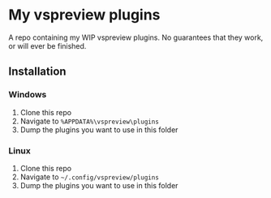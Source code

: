 # My vspreview plugins

A repo containing my WIP vspreview plugins.
No guarantees that they work,
or will ever be finished.

## Installation

### Windows

1. Clone this repo
2. Navigate to `%APPDATA%\vspreview\plugins`
3. Dump the plugins you want to use in this folder

### Linux

1. Clone this repo
2. Navigate to `~/.config/vspreview/plugins`
3. Dump the plugins you want to use in this folder
